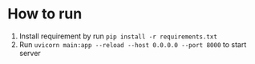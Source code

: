 # How to run

1. Install requirement by run `pip install -r requirements.txt`
2. Run `uvicorn main:app --reload --host 0.0.0.0 --port 8000` to start server

